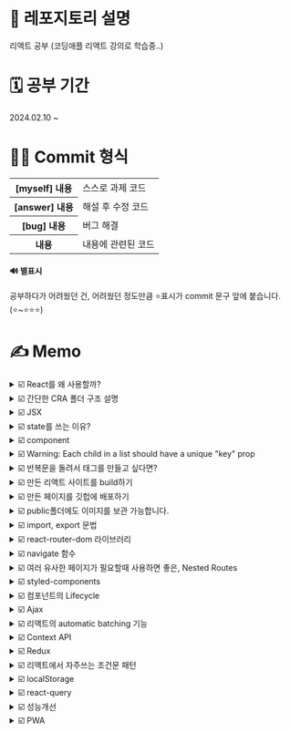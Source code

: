 # 📢 레포지토리 설명
리액트 공부 (코딩애플 리액트 강의로 학습중..)

# 🗓️ 공부 기간
2024.02.10 ~<br/>

# 👩‍💻 Commit 형식
<table>
  <tr>
    <th>[myself] 내용</th>
    <td>스스로 과제 코드</td>
  </tr>
  <tr>
    <th>[answer] 내용</th>
    <td>해설 후 수정 코드</td>
  </tr>
  <tr>
    <th>[bug] 내용</th>
    <td>버그 해결</td>
  </tr>
  <tr>
    <th>내용</th>
    <td>내용에 관련된 코드</td>
  </tr>
</table>

#### 🔊 별표시 
공부하다가 어려웠던 건, 어려웠던 정도만큼 ⭐표시가 commit 문구 앞에 붙습니다. (⭐~⭐⭐⭐)

# ✍️ Memo
<details>
<summary>☑️ React를 왜 사용할까?</summary><br/>
React를 사용하지 않고, 단순히 JS만으로도 SPA를 만들 수 있지만, 그렇게 하면 코드가 길고 복잡해집니다.<br/>
- React를 사용하면 html 재사용 굳<br/>
- React를 알면, 같은 문법으로 React Native를 사용해서 모바일 앱을 만들 수 있음<br/>
</details>

<details>
<summary>☑️ 간단한 CRA 폴더 구조 설명</summary><br/>
<table>
<tr>
  <th>node_modules</th>
  <td>
    모든 라이브러리의 소스코드를 모아놓은 폴더
  </td>
</tr>
  <tr>
  <th>public</th>
  <td>static 파일을 모아놓는 곳, html파일이나 이미지 파일등을 잠깐 모아놓고 싶을때</td>
</tr>
<tr>
  <th>src</th>
  <td>
    여러분들이 코드를 짜는 곳임(소스코드 보관함)<br/><br/>
    ✔️ App.js : 메인 페이지<br/>
    ● 웹페이지는 html파일들로 이루어져있는데, 지금 App.js를 보면 js파일안에 html코드를 짰는데도, 브라우저에서 잘 띄워주는 이유?<br/>
    src/index.js라는 파일이 app.js에 있던 html들을 public/index.html에 집어넣어줍니다.
  </td>
</tr>
<tr>
  <th>package.json</th>
  <td>
    프로젝트 정보들이 쭉 들어가있음(평소에 건들일이 거의 없음)
  </td>
</tr>
</table>
</details>

<details>
<summary>☑️ JSX</summary><br/>
JSX란, 자바스크립트안에서 HTML을 쉽게 작성할 수 있게 도와주는 자바스크립트에서 쓸 수 있는 언어입니다. 이걸 쓰는 이유는 원래 React에서 div태그 하나만 만들려고 해도, React.createElement('div', null, 'Hello World')이렇게 코드를 짜야합니다. 근데 이렇게 하나하나 태그를 만들면 너무 힘들잖아요...그래서 친절한 사람들이 JSX같은걸 써서 좀 쉽게 태그를 만들 수 있게 해준겁니다.<br/>
참고로, JSX안에서는 class라고 쓰면 안되고, className이라고 써야합니다..!
</details>

<details>
<summary>☑️ state를 쓰는 이유?</summary><br/>
왜 일반변수가 아니라 state를 쓰냐면, 일반 변수는 값이 변경되었을 때 html을 재랜더링해주지 않지만, state를 쓰면 값에 변화가 생겼을 때, html을 자동 재랜더링 시켜주기 때문입니다!<br/>
단, state는 변동시 자동으로 html에 반영되기 위해 사용하는거기 때문에, 로고같이, 변동될 가능성이 거의 없는 경우는 그냥 일반 변수를 쓰는게 낫습니다.<br/><br/>
✔️ state 변경 함수 동작 원리<br/>
state 변경함수는 기존 state와 신규 state를 비교해서 만약에 값이 같다면 변경을 해주지 않습니다(일종의 에너지 자원 절약인거지..).<br/><br/>

```
let [style, setStyle] = useState(['흰바지', '치마', '흰셔츠', '핑크원피스']);
let copy = style;
copy[1] = '청치마';
setStyle(copy); // 이렇게 해도 '치마'가 '청치마'로 바뀌지 않음
```

그 이유는, array/object 담은 변수엔 화살표(저장된 주소 위치를 가리키는)만 저장되는데, 그 안에 값을 변경해도 화살표 자체에는 변경이 없다고 생각되기 때문!<br/><br/>

✔️ state 변경 함수는 늦게 처리됩니다.<br/>
state를 변경하는 작업은 조금 오래걸리기 때문에(전문 용어로는 비동기처리) 자바스크립트에서는 이렇게 늦게 처리되는 애들은 일단 제쳐두고 다음 코드 먼저 실행시킵니다.

```
// 만약 [입력값, 입력값변경]이라는 state가 있을 때,
<input onChange={(e)=>{
  입력값변경(e.target.value); // 이거 완료되기전에
  console.log(입력값); // 다음줄 먼저 실행해줌
}} />
```
</details>

<details>
<summary>☑️ component</summary><br/>
✔️ component 만드는 법<br/>
1. 다른 함수 바깥에 function을 만든다. (작명은 영어 대문자로 시작)<br/>
2. return()안에 내가 축약할 html을 담는다. (단, 하나의 태그로 시작해서 하나로 끝나야 함)<br/>
  &nbsp;&nbsp;&nbsp;&nbsp;- 의미없는 div태그가 싫으면 fragment를 사용하면 된다.<br/>
3. 컴포넌트를 마음에 드는 곳에 html태그 형식으로 가져다가 쓴다.
<br/><br/>
✔️ 어떤걸 컴포넌트로 만들면 좋을까?<br/>
- 반복적인 html을 축약할 때<br/>
- 큰 페이지들<br/>
- UI가 자주 변경되는 것들<br/><br/>
✔️ 컴포넌트 만드는 방법<br/>
1. function으로 (요즘 택)<br/>
2. class로 (요새는 안써서 사실 몰라도 됨)
</details>

<details>
<summary>☑️ Warning: Each child in a list should have a unique "key" prop</summary><br/>
해당 에러가 발생하는 이유는, 반복문으로 html을 생성하면 key={html마다 다른 숫자}를 추가해야하기 때문입니다.<br/>
반복문을 돌릴때마다 생성한 html들은 유니크한 key를 가져야하기 때문입니다.<br/>
  
```
글제목.map(function(data, index){
  return (
    <div key={index}>
      ~~~~
    </div>
  )
})
```
</details>

<details>
<summary>☑️ 반복문을 돌려서 태그를 만들고 싶다면?</summary><br/>
만약에 안녕이라는 텍스트가 담긴, div태그 세개를 반복문을 통해 놓고 싶다고 하자.<br/><br/>
✔️ in JSX 안<br/><br/>
  
```
function App() {
  let [title, setTitle] = useState(['제목1', '제목2', '제목3']);
  return (
    <div>
      { // JSX안에서 자바스크립트 코드를 위한 중괄호
        title.map(function(data, index) { // title의 데이터 갯수만큼 반복 실행(3번 반복)
          return (
            <div>안녕</div>
          )
        });
      }
    </div>
  )
}
```

✔️ in JSX 밖<br/>

```
function App() {
  var 어레이 = [];
  for (var i=0; i<3; i++) {
    어레이.push(<div>안녕</div>)
  }
  return (
    <div>
      {어레이}
    </div>
  )
}
```
</details>

<details>
<summary>☑️ 만든 리액트 사이트를 build하기</summary><br/>
여러분이 만든 사이트를 배포하려면 그냥 작업하던 App.js파일을 그대로 올리는게 아니라, build용 파일을 생성하신 후 올려야합니다. 왜냐면 웹 브라우저는 HTML/CSS/JS이 세개의 언어만 해석할 수 있기 때문에 리액트의 이상한 state, jsx이런거? 못알아듣습니다. 그래서 build를 통해 브라우저 친화적인 HTML/CSS/JS파일로 바꿔줘야합니다. 이걸 서버에 올려야 사용자들이 여러분의 사이트를 구경할 수 있습니다.
<br/><br/>
✔️ Q) 가지고 있는 웹 서버에 배포를 하고 싶어요.<br/>
리액트로 열심히 프로젝트 만들고 npm run build 입력하면 build/index.html 파일이 생성됩니다. <br/>
그리고 서버 API를 "어떤 놈이 메인페이지로 접속하면 /build/index.html 파일을 전송해라"라고 작성하면 됩니다.<br/><br/>

✔️ 배포하기 전 체크할 사항<br/>

(1) 에러만 안나면 됨<br/>
warning메시지는 사이트 구동에 큰 영향이 없어서 무시해도 됩니다.<br/>
(2) 경로 설정<br/>
http://miyoung.com/여기에 배포하는 경우에는 설정없이 대충해도 되지만, http://miyoung.com/blog/ 이런 하위 경로에 배포하고 싶으면 프로젝트에 설정이 따로 필요합니다. 여러분의 프로젝트 파일 중 package.json이라는 파일을 오픈해서

```
"homepage": "http://miyoung.com/blog",
```

이렇게 설정해주면 됩니다.<br/>
혹시 리액트 라우터가 설치되어있다면 라우터가 제공하는 basename=""속성을 추가하는게 라우팅이 잘될겁니다.
</details>

<details>
<summary>☑️ 만든 페이지를 깃헙에 배포하기</summary><br/>

(1) 컴파일(=build)하기<br/>
여러분의 리액트프로젝트에서 터미널에 "npm run build"입력<br/>
그러면 여러분의 작업 프로젝트 폴더 내에 build 폴더가 생기는데, 그 안에는 여러분이 짰던 코드가 전부 html/css/js파일로 변환되어 담겨있습니다. 이제 build안에 있는 내용을 모두 서버에 올리면 됩니다. 참고로 index.html이 메인페이지입니다.
<br/><br/>
(2) 깃허브에 배포용 레포지토리 파기<br/>
Github Pages는 특정한 이름의 리포지토리를 통해 정적 웹사이트를 호스팅할 수 있는 기능을 제공합니다. Github Pages를 사용하려면 레포지토리 이름을 특정 형식으로 지정해야합니다. 만약에 여러분의 Github 계정 아이디가 'username'이라고 가정하면, Github Pages를 사용하기 위해서는 다음과 같은 규칙을 따라야합니다. <br/>

- 개인 계정의 경우: 'username.github.io'라는 이름의 레포지토리를 만듭니다.<br/>
- 프로젝트나 조직 계정의 경우: 'organization.github.io'와 같이 조직 이름을 사용합니다.<br/>
이렇게 이름을 지정하면 Github는 해당 레포지토리를 Github Pages로 호스팅하게 됩니다. 따라서 정적 웹사이트를 배포하려면 이러한 이름의 레포지토리를 사용해야합니다.<br/><br/>

<img width="550px" src="https://github.com/SeoMiYoung/react-basic/assets/112063987/c3a2867c-a319-48fa-9e9a-84a8c3c05364"/>
<br/><br/>
(3) build 폴더 내의 파일을 전부 드래그 앤 드롭하기<br/>
🔊 주의: build 폴더 자체를 드래그 앤 드롭(x) build 폴더 안의 내용물을 드래그 앤 드롭(o)<br/>
<img width="550px" src="https://github.com/SeoMiYoung/react-basic/assets/112063987/ce06f55e-d378-4e8f-b475-810974fb678e"/>
<br/><br/>
(4) 끝<br/>
이제 10분정도 후에 https://여러분아이디.github.io라고 주소창에 입력하면 여러분의 사이트가 보입니다.
<br/><br/>

✔️ 이제 여러 repository를 동시에 호스팅해준다고 합니다.<br/>
일단, 기본적으로 예전에 만들었던 username.github.io라는 레포지토리를 지우면 안됩니다.<br/>
<br/>
(1) 아무 레포지토리나 만드세요. 이름은 자유입니다.<br/>
(2) 아까처럼 build내용을 드래그 앤 드롭하세요.<br/>
(3) repository setting 메뉴에 들어가서 Github pages부분에 들어갑니다.<br/>
<img width="550px" src="https://github.com/SeoMiYoung/react-basic/assets/112063987/0a6c17af-e8a0-4f28-a695-d75c2e526edf"/><br/>
형광펜 부분을 None이 아니라 main이런걸로 바꿔주세요.<br/>
(4) 끝<br/>
"username.github.io/repository이름/"으로 들어가시면 확인 가능합니다.<br/>
<br>

✔️ 첫 페이지 로딩 속도를 빠르게 하려면?<br/>
원래 리액트나 뷰로 만든 웹앱들은 첫 방문시 필요한 파일을 전부 로드합니다. 전송되는 파일 사이즈를 조금이라도 줄여서 빠르게 만들고 싶다면 컴포넌트들을 lazy하게 로딩하는 방법을 사용할 수도 있습니다. 공식 튜토리얼에 있는 lazy함수(https://legacy.reactjs.org/docs/code-splitting.html#route-based-code-splitting)를 참고하세요.<br/><br/>

✔️ build시 압축 시키지 말고 남기고 싶은 파일은?<br/>
여러분이 ./부터 시작하는 경로로 첨부한 이미지와 js파일들은 전부 찌부되고 이름이 변합니다. 이름이 변하게 하고 싶지 않으면 public폴더 안에 넣고 build하세요. 그러면 build하고 나서도 그대로 루트경로에 파일이 남아있습니다. (개발시 그런 파일들을 이용하고 싶다면, public폴더에 넣고 ./가 아닌 /경로로 import해오면 됩니다. 왜냐면 /의 기본 설정이 public이기 때문입니다.)<br/><br/>

✔️ 메인 페이지 말고 왜 특정 하위 페이지로 접속하면 404에러가 뜨죠?<br/>
어쩌구.github.io/detail/1 이런식으로 세부 페이지 URL을 주소창에 입력하면 찾는 페이지가 없어요~ 이렇게 에러가 날 수 있습니다. 이건 서버에서 "누군가 어쩌구.github.io/어쩌구로 접속하면 메인페이지로 안내하세요~"이런식으로 API개발을 해놓아야하는데, github는 우리가 서버를 만지고 어찌할 수 있는게 아니고 그냥 HTML파일 올린것만 사라락 보여주는 곳이기 때문에 사이트 메뉴에다가 페이지 이동버튼을 잘 만들어두면 되겠습니다. 아니면 url에 #기호가 붙는 hashRouter를 리액트라우터 코드짤 때 쓰든가요. 
</details>

<details>
  
<summary>☑️ public폴더에도 이미지를 보관 가능합니다.</summary><br/>
물론 src폴더에서 보통 가져다가 쓰는데, src에서 가져다가 쓰려면 항상 import를 해서 사용해야합니다. 근데 이미지가 만약에 100개가 준비되어있으면 100개를 다 import해와야하잖아요? 오바잖아요...? <br/>
그래서 public폴더에 이미지를 보관하면 바로 가져다가 쓸 수 있습니다. 여러분들이 리액트 코드를 다 짜면 사이트를 발행할거잖아요? 그러면 bundling을 통해서 여러분의 소스코드를 사이트 발행전에 한 코드로 압축합니다. 그래서 그 파일들을 서버에 올리거나 하시면 되는데, 그럴때 src내의 것들은 모두 압축이 되거나 파일명이 변합니다. 그런데 public폴더 안에있는건 압축이 되지 않습니다. <br/><br/>

✔️ public의 주의점<br/>
나중에 서브 경로에 발행하고 싶다면, (예를 들면 ming.com/어쩌구/) 그러면 경로에 문제가 생길 수 있습니다. 그때는 경로를 src="/어쩌구/logo.png"이렇게 설정해야될수도 있습니다. 이걸 맨날맨날 하기 귀찮으면 CRA 라이브러리 공식사이트에 들어가면 다음과 같이 코드를 짜면 된다고 알려줍니다.<br/>

```
<img src={process.env.PUBLIC_URL + '/logo.png'} /> 
```

이렇게 /어쩌구/를 뜻하는 process.env.PUBLIC_URL을 더해주면 된다고 합니다. ming.com/어쩌구/ 경로에 리액트로 만든 페이지를 배포할 일이 없다면 굳이 안해도 됩니다.
</details>

<details>
<summary>☑️ import, export 문법</summary><br/>
단순 변수뿐만 아니라 컴포넌트와 함수 등을 다른 파일로 빼서 효율적으로 코드를 작성할 수 있습니다.<br/>
만약에 App.js에서 data.js파일을 가져다가 쓰고 싶다면...?<br/><br/>

✔️ data.js에서 한개만 내보내고 싶다면?<br/>

```
// data.js
let a = 10;

export default a; // export default 변수명;
```
```
// App.js
import 작명 from './data.js'; // 작명은 자유롭게 하삼

function App() {
  return (
    <div>{작명}</div> 
  )
}
```
<br/>
✔️ data.js에서 여러개를 내보내고 싶다면?<br/>

```
// data.js
let a = 10;
let b = 20;

export default {a, b}; // export 여러개 하려면 export {변수1, 변수2}
```
```
// App.js
import {a, b} from './data.js'; // 단, 이 경우 작명 불가 (export했던 변수명 그대로 가져와야함)

function App() {
  return (
    <div>{a}</div>
  )
}
```
</details>

<details>
<summary>☑️ react-router-dom 라이브러리</summary><br/>
react-router-dom은 페이지 구분, 일명 라우팅을 매우 쉽게 도와줍니다. 설치방법은 터미널에 'npm install react-router-dom@6'이런식으로 입력해서 설치해주시면 됩니다. 이제 설명서대로 구글에 react-router-dom 6버전 설치방법해서 그대로 따라하시면 됩니다.
</details>

<details>
<summary>☑️ navigate 함수</summary>
useNavigate()라는 훅을 가져다가 사용할 수 있는데, 이건 페이지 이동을 도와줍니다. 보통 navigate라는 변수에다가 가져다가 사용합니다.<br/><br/>

✔️ Link로 페이지 이동 시<br/>
근데 Link로 했을때는 텍스트에 밑줄 그어진 형태로 페이지 이동 텍스트를 만들 수 있는데 너무 비기가 싫은거야..<br/>

```
{/* 페이지 이동 버튼은 Link */}
<Link to="/">홈</Link>
<Link to="/detail">상세페이지</Link>
```

그래서 대신 navigate 함수를 사용합니다.<br/><br/>

✔️ Link로 페이지 이동 시<br/>

```
import { useNavigate } from 'react-router-dom';

function App() {
  let navigate = useNavigate();

  return (
    <div className="App">
      <Navbar bg="dark" variant="dark">
          <Container>
            <Navbar.Brand href="#home">Ming's Shoe Shop</Navbar.Brand>
            <Nav className="me-auto">
              <Nav.Link onClick={()=>{navigate('/')}}>Home</Nav.Link>
              <Nav.Link onClick={()=>{navigate('/detail')}}>Detail</Nav.Link>
            </Nav>
          </Container>
      </Navbar>
    </div>
  )
}
```
</details>

<details>
<summary>☑️ 여러 유사한 페이지가 필요할때 사용하면 좋은, Nested Routes</summary><br/>
다음 두 코드는 같은 코드를 의미합니다.<br/>

```
<Route path="/about" element={<About />} />
<Route path="/about/member" element={<About />} />
<Route path="/about/location" element={<About />} />
```
```
<Route path="/about" element={<About />}>
  <Route path="member" element={<About />} />
  <Route path="location" element={<About />} />
</Route>
```

✔️ Outlet 사용: nested routes를 보여줄 자리를 선정<br/>
nested routes를 사용하면 장점이 있는데요, 바로 nested route접속시엔 element가 2개나 보인다는 점입니다.<br/>
위의 코드에서 nested routes를 사용하지 않은 첫번째 코드에서는 './about/member'로 접속하면 './about'의 내용이 보이지 않습니다. 그러나 nested router를 사용하면 './about/member'를 접속하면 './about'와 './about/member'모두 보입니다.<br/>

```
function About() {
  return (
    <div>
      <h4>회사 정보임</h4>
      <Outlet></Outlet> {/* nested routes의 element를 보여주는 곳은 Outlet */}
    </div>
  )
}
```

```
<Route path="/about" element={<About />}>
  <Route path="member" element={<div>멤버임</div>} />
  <Route path="location" element={<div>로케이션임</div>} />
</Route>
```
</details>

<details>
<summary>☑️ styled-components</summary><br/>
원래는 이쁜 버튼 하나 만들고 싶으면 className 넣고, css파일도 가야하는데...어우..이게 너무 귀찮다 말이죠? 나는 css파일까지 가기 싫고, js안에서 모두 끝내고 싶다면, styled-component라이브러리를 사용하시면 됩니다.<br/><br/>

✔️ 장점<br/>
1. CSS파일을 굳이 안열어도 스타일링을 자바스크립트 안에서 해결 가능합니다.<br/>
2. 스타일이 다른 js파일로 오염되지 않습니다.<br/>
원래는 App.css에 적힌 스타일이 App.js뿐만 아니라 Detail.js등등에 반영이 됩니다. 왜냐면 리액트는 코드를 다 짜면 코드를 html끼리, css끼리, js끼리 합칩니다. 그래서 스타일을 모든 곳에서 다 가져다가 쓸 수 있는데요, 페이지의 사이즈가 커지면 단점이 될 수 있어서 styled components를 씁니다. <br/>
- 참고로, css파일을 만들때 여러분이 작명을 잘하면 이런 문제를 해결할 수 있는데요, '컴포넌트.module.css'이렇게 작명을 하면 굳이 styled components를 안써도 오염을 방지 가능합니다. <br/>
3. 로딩 시간이 단축됩니다. <br/>
왜냐하면 styled-components방식으로 적은 스타일들은 css파일들을 별도로 만들지 않고, html파일에서 style태그에 주입을 바로 해줄거에요. 그리고, 특정 페이지에 필요한 css만 로드를 할 수 있어서 로딩 시간 단축이 가능합니다.
</details>

<details>
<summary>☑️ 컴포넌트의 Lifecycle</summary><br/>
컴포넌트도 사람처럼 태어나고 죽는 과정이 있습니다...<br/>

<table>
  <tr>
    <th>mount</th>
    <td>페이지에 장착되기도 하고(컴포넌트가 보이는 순간)</td>
  </tr>
  <tr>
    <th>update</th>
    <td>가끔 업데이트도 되고(업데이트 == 재렌더링)</td>
  </tr>
  <tr>
    <th>unmount</th>
    <td>필요없으면 제거되고(다른 페이지로 돌려서 필요 없어지면?)</td>
  </tr>
</table>
이걸 왜 배우냐면요, 컴포넌트의 인생 주기 중간중간 간섭을 할 수 있습니다. <br/><br/>

✔️ Lifecycle hook 다는 법 (함수형 컴포넌트에서, 클래스형 방식은 따로 찾아보셈)<br/>
useEffect: mount/update시 여기 코드 실행됨

```
function Detail(props) {
  useEffect(()=>{
    console.log("안녕");
  })
}
```
그런데 위의 코드 실행시키면 안녕이 두 번 찍히는데 리액트상에서는 개발을 할 때, 원래 그렇습니다.. 디버깅을 위해서 useEffect는 그렇게 동작합니다. 실제 사이트를 발행하고 나서는 한번 동작하니깐 걱정마세요. 그게 싫으면 React.StrictMode 없애거나 하면 됩니다. 
<br/><br/>
✔️ useEffect의 간단한 동작 원리 - 왜 useEffect를 써야하는지 알 수 있음<br/>
useEffect는 실행 시점이 언제냐면, 랜더링이 다 되고 나서 실행이 됩니다. <br/>
그래서 10000번 도는 for문 이런건...너무 성능상 느릴 수 있으니깐 그런건 이미 다 랜더링 되고 나서 실행되게 useEffect안에 넣어주면 음...좋겠져? useEffect는 어려운 연산할때, 서버에서 데이터를 가져오는 작업할때, 타이머 장착할 때 사용하면 조~~~~~~~씁니다~<br/>
<br/>
✔️ useEffect의 간단 정리<br/>
```
useEffect(()=>{ ... })  // 1.재렌더링마다 코드 실행하고 싶으면
useEffect(()=>{ ... }, [])  // 2.mount시 1회 코드 실행하고 싶으면
useEffect(()=>{
  return ()=>{
    // 3. unmount시 1회 코드 실행하고 싶으면
    // 4. useEffect 실행 전에 뭔가 실행하려면 
  }
}, [])
```
</details>

<details>
<summary>☑️ Ajax</summary><br/>
✔️ Ajax쓰려면 옵션 3개 중 택1<br/>
1. XMLHttpRequest(옛날 자바스크립트 문법)<br/>
2. fetch(요즘 자바스크립트 문법)<br/>
3. Axios같은 외부 라이브러리 쓰거나..<br/>
<br/>
✔️ Axios<br/>
코드 작성을 쫌 더 짧게 할 수 있습니다. <br/><br/>
✔️ 동시에 ajax 요청을 여러개 하고 싶다면?<br/>
  
```
axios.get('/url1')
  .then(()=>{
    // 성공 시 코드
  })
axios.get('/url2')
  .then(()=>{
    // 성공 시 코드
  })
```

이렇게 동시에 ajax 요청을 하고싶은거죠.. 그럴때는 Promise를 사용해서 코드를 짜는 사람들이 있습니다.<br/>
```
Promise.all([ axios.get('/url1'), axios.get('/url2') ])
  .then(()=>{
    // 성공 시 코드
  })
```
그러면 2개의 url로 동시에 get 요청을 보낼 수 있습니다. 아까 위에처럼 axios각각 짜도 되는데, 그럴 경우에는 두 통신 모두 성공했을 경우에 코드를 짜는게 어려워집니다. 
<br/><br/>
✔️ 원래 서버랑 데이터를 주고받을 땐, 무조건 문자 자료형만 주고받을 수 있습니다.<br/>
그러나 약간의 편법으로 JSON을 사용하면 객체나 배열도 주고받을 수 있습니다. Axios의 경우 array로 자동으로 바꿔주기 때문에 굳이 변환 과정이 필요없습니다.<br/><br/>

✔️ fetch<br/>
fetch로도 get요청을 할 수 있습니다.
fetch는 js기본문법이기 때문에 외부 라이브러리를 가져다가 쓰고 그럴 필요가 없습니다. 근데 fetch의 경우 다음과 같이 코드를 짜줘야합니다.

```
fetch('https://~~~.json')
  .then(결과 => 결과.json())   // json변환 과정 필요
  .then(data => {})
```
</details>

<details>
<summary>☑️ 리액트의 automatic batching 기능</summary><br/>
  
```
function TabContent({tab}) {
  let [fade, setFade] = useState('');

  useEffect(()=>{
    setFade('end')}, 100);  // [2빠] state 변경 함수

    return ()=>{
      setFade('');  // [(순서상)1빠] state 변경 함수 
    }
  }, [tab])

  return (
    어쩌구
  )
}
```

위의 코드가 제대로 실행되지 않는 이유가 뭘까요? 리액트의 18버전 이상에서는 새로운 기능이 있습니다. 바로 리액트의 automatic batching 기능입니다. state를 변경하는 함수들이 근처에 있다면, 그것들을 다 합쳐서 최종적으로 state를 딱 한번만 변경해줍니다. 마지막에만 딱 한번 재랜더링을 시켜줍니다. 그러면 위의 예시에서는 [1빠]는 무시되고 [2빠]만 진행됩니다. 그래서 해결방법은 setTimeout으로 미세한 시간차를 두는 것 입니다. <br/>

```
function TabContent({tab}) {
  let [fade, setFade] = useState('');

  useEffect(()=>{
    let timer = setTimeout(()=>{
      setFade('end'); // [2빠] state 변경 함수
    }, 10); 

    return ()=>{
      clearTimeout(timer);
      setFade('');  // [(순서상)1빠] state 변경 함수 
    }
  }, [tab])

  return (
    어쩌구
  )
}
```
</details>

<details>
<summary>☑️ Context API</summary><br/>
컴포넌트가 여러개 중첩되어 있으면 귀찮은 점이 있습니다. <br/>

<img width="300px" src="https://github.com/SeoMiYoung/react-basic/assets/112063987/87fa38e4-1592-4d3d-b444-002cea429b8d" />

이렇게 계속 props를 아래로 내려줘야하죠.. 이게 귀찮으면 Context API문법(리액트의 기본 문법)을 사용하거나 Redux같은 외부 라이브러리를 사용하면 됩니다.<br/>
그러나 실제에서는 성능 이슈(쓸데없는 재렌더링) 및 컴포넌트 재활용이 어렵다는 이슈로 잘 사용하지는 않습니다. 

</details>

<details>
<summary>☑️ Redux</summary><br/>
✔️ Redux의 state 변경하기<br/>
step1) state 변경해주는 함수를 store.js에 만들기 & export 하기<br/>
step2) export let { 함수명 } = 슬라이스명.actions<br/>
step3) 사용하는 곳에 dispatch(state변경함수())<br/>
- dispatch가 state변경함수 실행해달라고 store.js에게 부탁하는거임<br/><br/>
✔️ 왜이렇게 복잡할까?<br/>
만약에 컴포넌트 100개에서 직접 'kim'이라는 state를 변경하다가 갑자기 'kim'이 123이 되어버리는 버그가 발생하면 범인을 찾으려고 컴포넌트 100개를 다 뒤져야합니다. 근데 state 수정함수들을 store.js에 미리 만들어두고 컴포넌트는 그거 실행해달라고 부탁만 하는 식으로 코드를 짜놓으면 'kim'이 123이 되어버리는 버그가 발생했을 때, 범인 찾기가 수월합니다. 범인은 무조건 store.js에 있으니깐요. <br/><br/>
✔️ Redux Toolkit<br/>
참고로, 지금까지 배운건 Redux라기보다는, Redux Toolkit이라는 라이브러리 사용입니다. 예전에 Redux라는 라이브러리가 사용법이 더럽고 복잡했단 말이에요, 그래서 그걸 개선해서 나온게 Redux Toolkit입니다. 
</details>

<details>
<summary>☑️ 리액트에서 자주쓰는 조건문 패턴</summary><br/>
지금까지 JSX를 이용해서 html을 작성하고 있는데, if문을 써서 조건부로 html을 보여주고 싶을 때가 매우 많습니다. 지금까지는 삼항연산자만 주구장창 사용했었는데 또 어떤 if문들을 쓸 수 있는지 알아봅시다.<br/>
<br/>
✔️ return()안의 JSX내에서는 if문 사용 불가합니다.<br/>
그래서 보통 'return + JSX 전체'를 퉤하고 뱉는 if문을 작성해서 사용합니다.<br/>
  
```
function Component() {
  if ( true ) {
    return <p>참이면 보여줄 HTML</p>;
  } else {
    return null;
  }
}
```

✔️ switch / case 조건문은 JSX안에서 사용불가합니다.<br/>
그러나, if문을 연달아 써야하는 상황에서 코드를 단축시킬 수 있습니다.<br/><br/>

✔️ JSX안에서 삼항연산자를 쓸 수 있습니다.<br/>
조건문 ? 조건문 참일때 실행할 코드 : 거짓일 때 실행할 코드<br/>
삼항연산자는 중첩 사용도 가능합니다.<br/>
<br/>

✔️ && 연산자로 if역할 대신하기<br/>
&&: 첫번째 falsy값 찾음<br/>
||: 첫번째 truthy값 찾음<br/>
둘다 만약에 원하는 값을 발견하지 못하면, 마지막 값을 남겨줍니다.<br/>
이것도 JSX안에서 사용할 수 있습니다.
</details>

<details>
<summary>☑️ localStorage</summary><br/>
🤔 브라우저를 새로고침 하면 왜 state가 초기값으로 돌아가나요ㅠㅠ?<br/>
나도 정말 이게 너~~~무 궁금했어서 장바구니 페이지 만들 때 고민을 정말 많이 했는데, 원래 브라우저를 새로 고침하거나 재접속하면 html, js파일 등을 처음부터 다시 읽기 때문에 state도 초기값으로 다시 돌아갑니다. <br/>
<br/>

✔️ [해결 방법1] state를 서버로 보내서 DB에 영구 저장하기<br/>
그리고 state가 필요해질때마다 DB에서 가져오기!<br/>
근데 만약 나는 서버도 모르겠고, DB를 만드는 방법도 모르겠다면? --> 로컬 스토리지 사용하기<br/>

✔️ [해결 방법2] Local Storage<br/>
위치: 개발자도구 -> Application -> Storage -> Local Storage<br/>
- 브라우저에서 제공하는 반영구적 저장소<br/>
- key와 value형태로 저장 가능<br/>
- 최대 5MB의 문자 데이터만 저장 가능<br/>
- user가 브라우저를 청소하지 않는 이상 반영구적으로 남아있음<br/>
<br/>
✔️ 모든 state를 localStorage에 자동 저장해주는 redux-persist<br/>
리덕스를 쓰는 사람들은 redux-persist라는 외부 라이브러리를 사용하면 redux안에 있는 모든 state들을 자동으로 로컬 스토리지에 저장해줍니다. 물론 리덕스 뿐만 아니라 다른 전역 상태 관리(Jotai, Zustand)툴도 찾아보면 비슷한 기능들이 있습니다.
</details>

<details>
<summary>☑️ react-query</summary><br/>
🤔 리액트 쿼리가 언제 필요하죠?<br/>
서버랑 통신하는 기능들을 AJAX로 짜다보면, 응용기능들이 필요해질때가 있습니다. 예를 들자면.. AJAX 성공시/실패시 다른 UI를 보여주고 싶다면 어떻게 할건가요? 아니면 몇초마다 자동으로 AJAX를 요청하는 코드를 어떻게 작성하죠? 아니면 AJAX요청이 실패했을 때, 자동으로 몇초후에 AJAX요청을 재시도하려면요? 아니면 다음페이지의 내용을 미리 가져온다(prefetch)던지..이런 응용사항들은 잘 생각하면 알아서 코드를 짤 순 있긴 합니다. 그런데 이런것들이 귀찮다면, React Query라는 라이브러리를 가져다가 쓰면 됩니다. 그걸 가져다가 쓰면 적은 코드로 위와 같은 응용 기능들을 구현할 수 있습니다. 
<br/>=> 그런데 솔직히 말하자면, 굳이 react-query를 쓸 일이 없습니다. <br/>
=> 실시간 SNS를 만들 때처럼 실시간 데이터를 몇초마다 계속 가져와야하는 사이트들이 쓰면 유용합니다. (그러나 대부분의 사이트는 그러지 않습니다)
<br/><br/>

✔️ [장점1] ajax 성공/실패/로딩중을 변수 하나로 쉽게 파악이 가능하다<br/>

```
  // react-query를 이용해서 ajax 요청을 해보자
  let result = useQuery('작명', ()=>{
    return axios.get('https://codingapple1.github.io/userdata.json')
      .then((a)=>{
        return a.data
      })
  })

  // 중괄호랑 return은 묶어서 생략 가능합니다.(아래 코드는 위와 동일합니다.)
  let result = useQuery('작명', ()=>
    axios.get('https://codingapple1.github.io/userdata.json')
      .then((a)=>{
        return a.data
      })
  )

  // result에는 이 ajax와 관련된 여러가지 유용한 정보들이 담겨있습니다.
  console.log(result.data); // ajax요청이 성공했을때의 data가 담김
  console.log(result.isLoading); // ajax요청이 로딩중일때 true가 될거임
  console.log(result.error); // 이 ajax 요청이 실패했을 때 true가 될거임
  
```

이런걸 react-query 안쓰고 그냥 하려고 했다면, 아마 state를 여러분들이 직접 만들어서 사용해야 했을거에요. <br/><br/>

✔️ [장점2] 틈만나면 알아서 AJAX 재요청(refetch)을 해준다<br/>
useQuery로 감싸주시면, useQuery(react-query라는 라이브러리가 제공하는 기본 함수)안의 ajax요청은 틈만나면 자동으로 재요청됩니다.<br/>

```
// react-query를 이용해서 ajax 요청을 해보자
let result = useQuery('작명', ()=>{
  return axios.get('https://codingapple1.github.io/userdata.json')
    .then((a)=>{
      return a.data
    })
  }
)

// staleTime
// 5초 안에는 재접속을 해도 refetch가 되지 않는 기능 추가 가능
let result = useQuery('작명', ()=>{
  return axios.get('https://codingapple1.github.io/userdata.json')
    .then((a)=>{
      console.log('요청됨')
      return a.data
    })
  }, { staleTime : 5000 }
)
```
<br/>
✔️ [장점3] 실패 시 재시도를 알아서 해준다<br/>
서버가 죽었거나, 경로가 잘못되었을 경우 등 문제가 생겼을때 ajax요청을 알아서 3~4번 재시도를 해줍니다.<br/><br/>

✔️ [장점4] ajax로 가져온 결과는 state 공유가 필요없다<br/>
만약에 부모 컴포넌트와 자식 컴포넌트 모두 A라는 데이터를 필요했을 때, 물론 부모가 자식한테 props로 전달해서 사용할수도 있지만, 부모 컴포넌트에서도 ajax요청해서 A가져오고, 자식 컴포넌트에서도 ajax요청해서 A가져올 수 있습니다. 후자의 경우, 의문점이 들 수 있는데, ajax요청을 똑같은 곳으로 하는 코드가 두군데나 있어서 비효율적인거 아니야?하고 걱정할 수도 있는데, 리액트 쿼리는 똑똑해서 똑같은 곳으로 두번이나 요청하지 않습니다. 아마 합쳐서 한번에 처리를 해줄겁니다. 그래서 그냥 props전송할 거 없이 ajax요청하는 코드 한줄 더 적으면 되는거에요. 즉, ajax요청을 한군데에만 하든, 두군데에서 하든 요청 횟수는 일치하다.<br/><br/>
그리고 캐싱이라는 기능이 있는데, ajax성공 결과를 5분동안 기억해둡니다. 그래서 만약에 똑같은 경로로 ajax요청하는 코드가 실행이 된다면 5분전에 이미 요청했던 결과를 우선적으로 보여줍니다. 그다음에 ajax요청을 수행할거에요. 그러면 약간 빠른 느낌을 줄 수 있습니다. <br/><br/>

✔️ RTK Query<br/>
redux-toolkit을 설치하면 RTK Query도 자동설치됩니다. 이거 가져다가 쓰시면 리액트 쿼리랑 유사한데, 문법이 드러워서 그냥 리액트 쿼리 쓰는게 낫습니다..
</details>

<details>
<summary>☑️ 성능개선</summary><br/>
✔️ React Developer Tools (크롬 확장 프로그램)<br/>
  
![image](https://github.com/SeoMiYoung/react-basic/assets/112063987/4fd4b9d4-53a2-43d4-8e80-2bac1c2b61a2)
<br/>
- [개발자 도구] Components 탭 --> 여러분들의 사이트의 컴포넌트를 구조화시켜줌 (디버깅 하기가 쉬울수도)<br/>
현재 선택한 것에 해당된 컴포넌트도 알려주고, props, hooks등등 여러 정보를 알려줍니다.<br/>

- [개발자 도구] Profiler 탭 --> 성능저하되는 컴포넌트 범인 찾기<br/>
녹화버튼 누르고 페이지를 막 이리저리 이 페이지 저페이지 막 눌러봐. 녹화를 멈추면, 컴포넌트마다 몇초에 걸처서 렌더링 되었는지 확인해볼 수 있습니다. 그런데 실은 여러분의 컴포넌트 렌더링 시간은 보통 엄청 빠릅니다. 보통 웹사이트에서 지연을 발생시키는 원인은 서버에서 데이터가 늦게와서입니다. 이건 사실상...서버문제지, 프론트엔드 문제는 아닙니다..그러니 너무 걱정 마세요!
<br/><br/>

✔️ Redux DevTools (크롬 확장 프로그램)<br/>
리덕스 관련 탭을 개발자도구에서 열 수 있습니다.<br/>
store를 한 눈에 보여주고, state 변경한 내역을 알려줍니다.<br/>
<br/>

✔️ lazy import<br/>
리액트로 개발한 사이트들은 기본적으로 SPA(Single Page Application)입니다. SPA의 특징이 뭐냐면, 이 웹사이트를 서버에 올려서 발행을 하면, 하나의 큰 JS파일과 HTML, CSS파일이 있을거에요. 이것들을 서버에 올리면 되는데, 하나의 JS파일에 정말 모든 걸 다 때려넣기 때문에 사이즈가 매우 클 수 밖에 없습니다. 그래서 유저가 메인페이지에 접속했을 때, 커다란 JS파일을 다운받아야하기 때문에 로딩속도가 쫌 느립니다.. 하나의 큰 자바스크립트 파일때문에 그런데요, 이 JS를 잘게 분할하고 싶다면??<br/><br/>
=> 그래서 우선적으로 필요하지 않은 컴포넌트의 경우 lazy하게 로딩하라고 코드를 짤 수 있습니다. 그러면 아마 lazy loading한 건 별도의 js파일로 생성될거에요. <br/>

```
// 해당 컴포넌트가 필요해지면 import 시켜주세요~
const Detail = lazy(() => import('./routes/Detail.js'));
const Cart = lazy(() => import('./routes/Cart.js'));

// -> 그러나 Detail, Cart 페이지 접속 시 지연시간이 있을 수 있다는 단점이 있음...로딩 중 UI를 넣으면 됨!
```

✔️ 로딩 중 UI를 어떻게 넣을까?<br/>
import { lazy, Suspense } from 'react'를 한다음에, Suspense 컴포넌트로 Detail과 Cart를 감싸면 됩니다. <br/>

```
<Route path="/detail/:id" element={
  <Suspense fallback={<div>로딩중임</div>}>
    <Detail shoes={shoes}/>
  </Suspense>
} />

// 근데 사실 대부분 라우트 안에 있는 모든 컴포넌트들을 lazy loading하기 때문에 그냥 Routes전체를 Suspense로 묶는편임
<Suspense fallback={<div>로딩중임</div>}>
  <Routes>
  </Routes>
</Suspense>
```

그러면 Detail 페이지가 다 로드되기 전까지 유저는 로딩중임이라는 화면을 보게 됩니다. <br/><br/>

✔️ 재렌더링을 막는 memo, useMemo<br/>

```
function Child() {
  return <div>자식임</div>
}

function Parent() {
  let [count, setCount] = useState(0);

  return (
    <div>
      <Child></Child>
      <button onClick={()=>{ setCount(count+1) }}>+</button>
    </div>
  )
)
```

지금 위의 예시를 보면, 버튼을 클릭했을때, 당연히 부모의 상태가 변하니깐 Parent가 계속 재랜더링되는데, Child 컴포넌트는 변하지도 않는데 계속 재랜더링 해야해서 비효율적이고 낭비인 걸 확인할 수 있습니다. 그래서 이럴 때 재렌더링을 막는 memo, useMemo를 쓸 수 있습니다.<br/><br/>

(1) memo<br/>
- Child로 전달되는 props가 변할때만 재렌더링 시켜줌<br/>
- 그래서, 항상 Child는 랜더링되기 전에 이전 props와 현재 props를 비교하기 때문에 재랜더링 여부를 결정해서, 오히려 성능상 손해일수도 있습니다. 그래서 오히려 props가 길고 복잡하면 오히려 손해일수도 있습니다. 그러니, 꼭 필요한 무거운 컴포넌트에만 붙여보는게 좋습니다. 사실 대부분은 붙일 일이 없습니다.

```
import { memo } from "react";

// memo로 해당 컴포넌트는 꼭 필요할때만 재랜더링 시켜주세요~~라는 의미임
let Child = memo(function() {  // 이런식으로 해도 똑같이 컴포넌트가 생성됩니다
  return <div>자식임</div>
})

function Parent() {
  let [count, setCount] = useState(0);

  return (
    <div>
      <Child count={count}></Child>
      <button onClick={()=>{ setCount(count+1) }}>+</button>
    </div>
  )
)
```

(2) useMemo<br/>

```
function 반복() {
  return 반복문 10억번 돌린 결과
}

function Cart() {
  let result = 반복(); // Cart가 재랜더링 될때마다 10억번 맨날 계산해야함;;;;
  .....
}
```

그래서 다음과 같이 개선 가능합니다.

```
import { useMemo } from "react";

function 반복() {
  return 반복문 10억번 돌린 결과
}

function Cart() {
  // useMemo안의 함수는 컴포넌트 렌더링 시 1회만 실행해줍니다.
  let result = useMemo(()=>{return 함수()});
  // 참고로, 얘도 dependency넣을 수 있습니다. useMemo(()=>{return 함수()}, [count])
    // dependency를 넣을 경우 useEffect와의 차이점은 실행시점밖에 없음
}
```

✔️ 리액트가 업데이트되고 나서 쓸 수 있는 신기능 3가지<br/>
리액트 18버전 이후부터 렌더링 성능이 저하되는 컴포넌트에서 쓸 수 있는 혁신적인 기능이 추가되었습니다.<br/><br/>
(1) batching<br/>
state 변경을 연달아서 실행하면, 마지막 state 변경만 실행되는 걸 의미합니다.<br/>
(리액트17) ajax, setTimeout 이런데 안에서 state1변경(); state2변경(); state3변경(); 이런다면, batching이 일어나지 않았으나, 리액트 18부터는 어디에서든지 automatic batching이 일어납니다.<br/>
<br/>
(2) useTransition<br/>
동작이 느린 컴포넌트를 성능 향상시킬 수 있습니다. 다음은 재렌더링이 느린 컴포넌트 입니다. 유저가 타이핑 할때마다 저 엄청난 div태그가 10000번이나 재랜더링됩니다..브라우저는 멀티가 안되는데, 브라우저가 할 일이 많아서 멘붕와서 느려집니다. (1) a를 <input>에 보여주기, (2) <div>를 만개나 만들기...이거를 한번에 하려니 브라우저가 머리터지죠.

```
import {useState} from 'react'

let a = new Array(10000).fill(0)

function App(){
  let [name, setName] = useState('')
  
  return (
    <div>
      <input onChange={ (e)=>{ setName(e.target.value) }}/>
      {
        a.map(()=>{
          return <div>{name}</div>
        })
      }
    </div>
  )
}
```

이걸 어떻게 바꿀 수 있을까요? startTransition안에 있는 코드를 약간 늦게 처리해줍니다. 그러면 (1)번이 끝난 후, 한가할 때 (2)를 하기 때문에 성능을 향상할 수 있습니다.

```
import {useState, useTransition} from 'react'

let a = new Array(10000).fill(0)

function App(){
  let [name, setName] = useState('')
  let [isPending, startTransition] = useTransition() // isPending은 startTransition이 아직 처리중일때 true로 변함
  
  return (
    <div>
      <input onChange={ (e)=>{ 
        startTransition(()=>{ // startTransition으로 문제의 state 변경(지연의 원인) 감싸기
          setName(e.target.value) 
        })
      }}/>

      {
        isPending ? '로딩중' :
        a.map(()=>{
          return <div>{name}</div>
        })
      }
    </div>
  )
}
```

(3) useDeferredValue<br/>
그냥 useTransition하고 똑같은디요..

```
let state = useDefferedValue(state); // 여기에 넣은 state(props)는 변동사항이 생겼을 때, 늦게 처리가 됩니다.
```
</details>

<details>
<summary>☑️ PWA</summary><br/>
Progressive Web App이라는 건데 이건 웹사이트를 안드로이드/ios 모바일 앱처럼 사용할 수 있게 만드는 일종의 웹개발 기술입니다. 웹사이트를 모바일 앱처럼 설치해서 쓸 수 있습니다. (일종의 사기..)<br/><br/>

✔️ PWA가 셋팅된 리액트 프로젝트가 필요합니다.<br/>

```
npx create-react-app 프로젝트명 --template cra-template-pwa
```

✔️ manifest.json<br/>
앱 설정파일<br/>
이미지에 나와있는 정도 외에도 굉장히 많은것을 설정할 수 있습니다.<br/>
<img src="https://github.com/SeoMiYoung/react-basic/assets/112063987/4ad03d5e-8bb3-4729-b5ce-1cc08dc7f53e" />
<br/><br/>
✔️ service-worker.js<br/>
service-worker.js는 "나는 html/css/js를 미리 하드에 저장해놓을거야~ 그러니 사이트 접속할때마다 새로 html/css/js 다운받지말고 하드에 있던거 써~"라는 파일입니다. 이게 무슨소리냐면, 여러분이 오프라인 상태에서 카카오톡에 들어가도 뭐가 보이지만, 웹사이트 같은 경우는, 인터넷 연결이 안된다는 표시가 뜨고 안보인단 말이죠..? 그게 왜 그러냐면 여러분이 앱을 설치할 때, 앱 구동에 필요한 모든 파일들이 미리 하드에 저장되기 때문이에요. 그런데 웹 사이트는 아니잖아요? 그래서 service-worker는 여러분의 웹사이트를 오프라인에서도 열 수 있게 도와줍니다.<br/>
service-worker.js만들려면 index.js에서 serviceWorkerRegistration.unregister()를 serviceWorkingRegistration.register()로 바꿔야합니다. 물론 안바꿔도 이미 service.worker.js가 있지만 그건 단순 설정파일이고, 실제 service.worker.js파일은요 여러분이 바꾸고, 빌드(npm run build)할 때 생깁니다.<br/><br/>
✔️ 특정 파일들은 캐싱 안되게?<br/>
사실 그러면 PWA를 쓰는 이유가 크게 없지만.. node_modules/react-scripts/config/webpack.config.js에서 injectmanifest 검색해서 조작 가능합니다.<br/>

</details>
